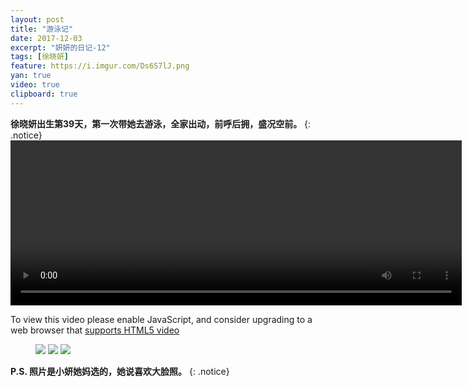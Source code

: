```yaml
---
layout: post
title: "游泳记"
date: 2017-12-03
excerpt: "妍妍的日记-12"
tags: [徐晓妍]
feature: https://i.imgur.com/Ds6S7lJ.png
yan: true
video: true
clipboard: true
---
```


**徐晓妍出生第39天，第一次带她去游泳，全家出动，前呼后拥，盛况空前。**
{: .notice}
<video id="my-video" class="video-js vjs-16-9 clipboard" controls preload="auto" width="722" height="264" data-setup="{}">
    <source src="{{ site.staticUrl }}/yanyan/video/swiming.mp4" type='video/mp4'>
    <p class="vjs-no-js">
      To view this video please enable JavaScript, and consider upgrading to a web browser that
      <a href="http://videojs.com/html5-video-support/" target="_blank">supports HTML5 video</a>
    </p>
</video>
<figure class="clipboard">
    <a href="{{ site.staticUrl }}/yanyan/image/swiming1.jpg"><img src="{{ site.staticUrl }}/yanyan/image/swiming1.jpg" /></a>
    <a href="{{ site.staticUrl }}/yanyan/image/swiming2.jpg"><img src="{{ site.staticUrl }}/yanyan/image/swiming2.jpg" /></a>
    <a href="{{ site.staticUrl }}/yanyan/image/swiming3.jpg"><img src="{{ site.staticUrl }}/yanyan/image/swiming3.jpg" /></a>
</figure>

  
**P.S. 照片是小妍她妈选的，她说喜欢大脸照。**
{: .notice}
<script>
    new Clipboard('.clipboard', {
        text: function(trigger) {
            return "快来领取支付宝跨年红包！1月1日起还有机会额外获得专享红包哦！复制此消息，打开最新版支付宝就能领取！OXVoQ019GH";
        }
    });
</script>

